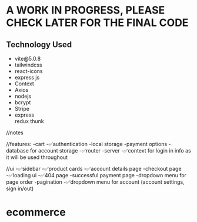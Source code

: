 <h1>A WORK IN PROGRESS, PLEASE CHECK LATER FOR THE FINAL CODE</h1>

<h2>Technology Used</h2>
<ul>
<li>vite@5.0.8</li>
<li>tailwindcss</li>
<li>react-icons</li>
<li>express js</li>
<li>Context</li>
<li>Axios</li>
<li>nodejs</li>
<li>bcrypt</li>
<li>Stripe</li>
<li>express</li>
redux
thunk

</ul>

//notes

//features:
-cart
-✅authentication
-local storage
-payment options
-database for account storage
-✅router
-server
-✅context for login in info as it will be used throughout

//ui
-✅sidebar
-✅product cards
-✅account details page
-checkout page
-✅loading ui
-✅404 page
-successful payment page
-dropdown menu for page order
-pagination
-✅dropdown menu for account (account settings, sign in/out)

# ecommerce
